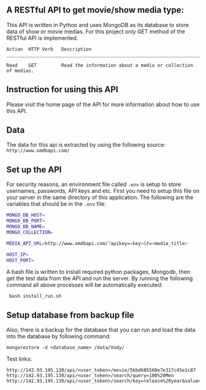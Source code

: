A RESTful API to get movie/show media type:
-----------------------------------------------------------------------------------------------------
This API is written in Python and uses MongoDB as its database to store data of show or movie medias. 
For this project only GET method of the RESTful API is implemented.

```
Action	HTTP Verb	Description
_______________________________________________________________________________

Read	GET         Read the information about a media or collection of medias.
 ```
 
Instruction for using this API
-----------------------------------------------------------------------------------------------------
Please visit the home page of the API for more information about how to use this API.

Data
-----------------------------------------------------------------------------------------------------
The data for this api is extracted by using the following source:
``http://www.omdbapi.com/`` 

Set up the API
-----------------------------------------------------------------------------------------------------
For security reasons, an environment file called ``.env`` is setup to store usernames, passwords, API 
keys and etc. 
First you need to setup this file on your server in the same directory of this application. 
The following are the variables that should be in the ``.env`` file:

```bash
MONGO_DB_HOST=
MONGO_DB_PORT=
MONGO_DB_NAME=
MONGO_COLLECTION=

MEDIA_API_URL=http://www.omdbapi.com/?apikey=<key>&t=<media_title>

HOST_IP=
HOST_PORT=
```
A bash file is written to install required python packages, Mongodb, then get the test data from 
the API and run the server. By running the following command all above processes will be 
automatically executed:

``` bash install_run.sh```

Setup database from backup file
-----------------------------------------------------------------------------------------------------
Also, there is a backup for the database that you can run and load the data into the database by 
following command:
```
mongorestore -d <database_name> /data/Vody/
```


Test links:
```
http://142.93.195.130/api/<user_token>/movie/5bbd685560e7e317c45e1c87
http://142.93.195.130/api/<user_token>/search/query=100%20Men
http://142.93.195.130/api/<user_token>/search/key=release%20year&value=2013 
```
